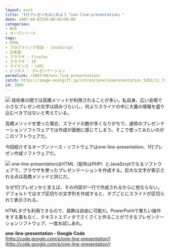 ```yaml
---
layout: post
title: "1行プレゼンをはじめよう「one-line-presentation」"
date: 2007-08-02T09:00:02+09:00
categories:
- Web
- オープンソース
tags: 
- HTML
- プログラミング言語 - JavaScript
- 日本語
- ブラウザ - Firefox
- ブラウザ - IE
- ライセンス - LGPL
- ビジネス - プレゼンテーション
permalink: /2007/08/one_line_presentation/
catch: https://image.moongift.jp/intro3/1onelinepresentation_52B1/11_thumb.png
id: 3860
---
```

[![](https://image.moongift.jp/intro3/1onelinepresentation_52B1/12_thumb.png)](https://image.moongift.jp/intro3/1onelinepresentation_52B1/122.png) 技術者の間では高橋メソッドが利用されることが多い。私自身、広い会場で小さなプレゼンの文字は読みづらいし、何よりスライドの中に大量の情報を盛り込むべきではないと考えている。   
  
高橋メソッドを使った場合、スライドの数が多くなりがちで、通常のプレゼンテーションソフトウェアでは作成が面倒に感じてしまう。そこで使ってみたいのがこのソフトウェアだ。   
  
今回紹介するオープンソース・ソフトウェアはone-line-presentation、1行プレゼン作成ソフトウェアだ。   
  
<!--more-->  
  
[![](https://image.moongift.jp/intro3/1onelinepresentation_52B1/11_thumb.png)](https://image.moongift.jp/intro3/1onelinepresentation_52B1/112.png) one-line-presentationはHTML（配布はPHP）とJavaScrptでなるソフトウェアで、ブラウザを使ったプレゼンテーションを作成する。巨大な文字が表示される点は高橋メソッドと同じだ。   
  
なぜ1行プレゼンかと言えば、その内容が一行で作成されるからに他ならない。デフォルトではタブ区切りの文字列を作成すると、タブごとにスライドが区切られて表示される。   
  
HTMLタグも利用できるので、装飾は自由に可能だ。PowerPointで重たい操作をする事もなく、テキストエディタでさくさくと作ることができるプレゼンテーションソフトウェア、一度お試しあれ。   
  
**one-line-presentation - Google Code**  
[http://code.google.com/p/one-line-presentation/](http://code.google.com/p/one-line-presentation/)